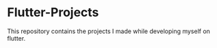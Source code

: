 # Flutter-Projects
This repository contains the projects I made while developing myself on flutter.
